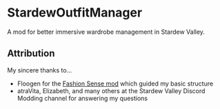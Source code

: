 # StardewOutfitManager
A mod for better immersive wardrobe management in Stardew Valley.

## Attribution
My sincere thanks to...
* Floogen for the [Fashion Sense mod](https://github.com/Floogen/FashionSense/) which guided my basic structure
* atraVita, Elizabeth, and many others at the Stardew Valley Discord Modding channel for answering my questions